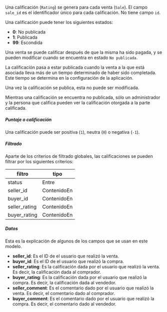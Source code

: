 Una calificación (`Rating`) se genera para cada venta (`Sale`). El campo `sale_id` es el identificador
único para cada calificación. No tiene campo `id`.

Una calificación puede tener los siguientes estados:

- **0**: No publicada
- **1**: Publicada
- **99**: Escondida

Una venta se puede calificar después de que la misma ha sido pagada, y se pueden modificar cuando se encuentra
en estado `No publicada`.

La calificación pasa a estar publicada cuando la venta a la que está asociada lleva más de un tiempo determinado
de haber sido completada. Este tiempo se determina en la configuración de la aplicación.

Una vez la calificación se publica, esta no puede ser modificada.

Mientras una calificación se encuentra no publicada, sólo un administrador y la persona que califica pueden ver
la calificación otorgada a la parte calificada.

##### Puntaje o calificación

Una calificación puede ser positiva (`1`), neutra (`0`) o negativa (`-1`).

##### Filtrado

Aparte de los criterios de filtrado globales, las calificaciones se pueden filtrar por los siguientes criterios:

|filtro|tipo|
|------|----|
|status|Entre|
|seller_id|ContenidoEn|
|buyer_id|ContenidoEn|
|seller_rating|ContenidoEn|
|buyer_rating|ContenidoEn|

##### Datos

Esta es la explicación de algunos de los campos que se usan en este modelo.

- **seller_id**: Es el ID de el usuario que realizó la venta.
- **buyer_id**: Es el ID de el usuario que realizó la compra.
- **seller_rating**: Es la calificación dada por el usuario que realizó la venta. Es decir, la calificación
dada al comprador.
- **buyer_rating**: Es la calificación dada por el usuario que realizó la compra. Es decir, la calificación
dada al vendedor.
- **seller_comment**: Es el comentario dado por el usuario que realizó la venta. Es decir, el comentario
dado al comprador.
- **buyer_comment**: Es el comentario dado por el usuario que realizó la compra. Es decir, el comentario
dado al vendedor.
